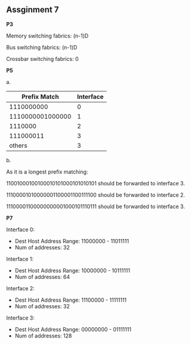 ## Assginment 7

**P3**

Memory switching fabrics: (n-1)D

Bus switching fabrics: (n-1)D

Crossbar switching fabrics: 0



**P5**

a.

| Prefix Match     | Interface |
| ---------------- | --------- |
| 1110000000       | 0         |
| 1110000001000000 | 1         |
| 1110000          | 2         |
| 111000011        | 3         |
| others           | 3         |

b.

As it is a longest prefix matching:

11001000100100010101000101010101 should be forwarded to interface 3.

11100001010000001100001100111100 should be forwarded to interface 2.

11100001100000000001000101110111 should be forwarded to interface 3.



**P7**

Interface 0:

- Dest Host Address Range: 11000000 - 11011111
- Num of addresses: 32

Interface 1:

- Dest Host Address Range: 10000000 - 10111111
- Num of addresses: 64

Interface 2:

- Dest Host Address Range: 11100000 - 11111111
- Num of addresses: 32

Interface 3:

- Dest Host Address Range: 00000000 - 01111111
- Num of addresses: 128
